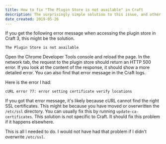 ```yaml
---
title: How to fix "The Plugin Store is not available" in Craft
description: The surprisingly simple solution to this issue, and other cURL SSL errors. You only need to run a single command.
date_created: 2019-05-26
---
```


If you get the following error message when accessing the plugin store in Craft 3, this might be the solution.

```
The Plugin Store is not available
```

Open the Chrome Developer Tools console and reload the page. In the network tab, the request to the plugin store should return an HTTP 500 error. If you look at the content of the response, it should show a more detailed error. You can also find that error message in the Craft logs.

Here is the error I had:

```
cURL error 77: error setting certificate verify locations
```

If you got that error message, it's likely because cURL cannot find the right SSL certificates. This might be because you have moved or overwritten the `/etc/ssl` directory. You can usually fix this by running `update-ca-certificates`. This solution is not specific to Craft. It should fix this problem if it happens elsewhere.

This is all I needed to do. I would not have had that problem if I didn't overwrite `/etc/ssl`.

